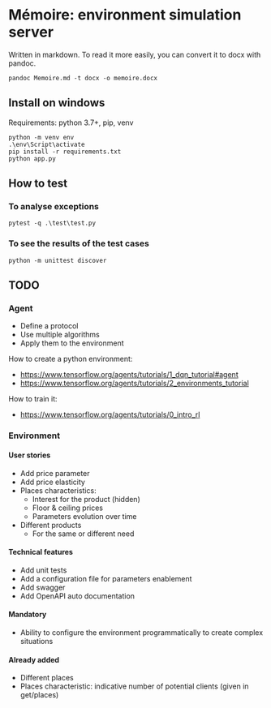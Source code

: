 # Mémoire: environment simulation server 

Written in markdown. To read it more easily, you can convert it to docx with pandoc.

~~~
pandoc Memoire.md -t docx -o memoire.docx
~~~

## Install on windows

Requirements: python 3.7+, pip, venv

~~~~
python -m venv env
.\env\Script\activate
pip install -r requirements.txt
python app.py
~~~~

## How to test

### To analyse exceptions

~~~~
pytest -q .\test\test.py
~~~~

### To see the results of the test cases

~~~~
python -m unittest discover
~~~~


## TODO
### Agent
- Define a protocol
- Use multiple algorithms
- Apply them to the environment

How to create a python environment:
- https://www.tensorflow.org/agents/tutorials/1_dqn_tutorial#agent
- https://www.tensorflow.org/agents/tutorials/2_environments_tutorial

How to train it:
- https://www.tensorflow.org/agents/tutorials/0_intro_rl

### Environment
#### User stories
- Add price parameter
- Add price elasticity
- Places characteristics: 
  - Interest for the product (hidden)
  - Floor & ceiling prices
  - Parameters evolution over time
- Different products
  - For the same or different need

#### Technical features
- Add unit tests
- Add a configuration file for parameters enablement
- Add swagger
- Add OpenAPI auto documentation

#### Mandatory
- Ability to configure the environment programmatically to create complex situations

#### Already added
- Different places
- Places characteristic: indicative number of potential clients (given in get/places)
